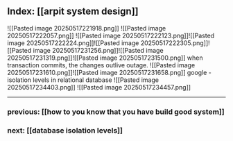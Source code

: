 ## Index: [[arpit system design]]

![[Pasted image 20250517221918.png]]
![[Pasted image 20250517222057.png]]
![[Pasted image 20250517222123.png]]![[Pasted image 20250517222224.png]]![[Pasted image 20250517222305.png]]![[Pasted image 20250517231256.png]]![[Pasted image 20250517231319.png]]![[Pasted image 20250517231500.png]]
when transaction commits, the changes outlive outage.
![[Pasted image 20250517231610.png]]![[Pasted image 20250517231658.png]]
google - isolation levels in relational database
![[Pasted image 20250517234403.png]]
![[Pasted image 20250517234457.png]]




















***
### previous: [[how to you know that you have build good system]]
### next: [[database isolation levels]]
